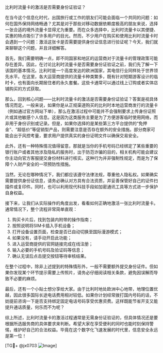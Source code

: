比利时流量卡的激活是否需要身份证验证？

在当今这个信息化时代，出国旅行或工作的朋友们可能会面临一个共同的问题：如何在国外保持网络畅通？尤其是对于那些对移动数据依赖度极高的朋友来说，选择一张合适的境外流量卡显得尤为重要。而在众多选择中，比利时流量卡以其便捷、实惠的特点吸引了许多用户的目光。然而，不少用户在购买和使用比利时流量卡时会遇到一个问题：激活这张卡是否需要提供身份证信息进行验证呢？今天，我们就来聊聊这个问题，并且详细解答。

首先，我们需要明确一点，即不同国家和地区的运营商对于流量卡的管理政策可能存在差异。因此，在讨论比利时流量卡是否需要身份证验证之前，我们先了解一下该国的基本情况。比利时是一个高度发达的欧洲国家，其电信行业同样处于世界领先水平。在这里，各大运营商提供的流量卡种类繁多，既有针对短期游客设计的临时卡，也有面向长期居住者的永久套餐。这些卡通常可以通过线上订购或者实体店铺购买的方式获取。

那么，回到核心问题——比利时流量卡的激活是否需要身份证验证？答案是视具体情况而定。一般来说，如果你是从正规渠道购买的比利时本地运营商发行的流量卡（例如通过官方网站下单），那么在激活过程中可能并不会强制要求上传身份证照片或其他敏感个人信息。这是因为这类服务主要是为了方便游客临时使用网络，而非用于身份识别或记录。但是，如果你选择的是某些第三方平台提供的“免押金”、“超低价”等促销型产品，则需要注意是否存在额外的安全措施。部分商家可能会出于风控考量，要求用户提供真实的身份证明文件以确保交易安全。

此外，还有一种特殊情况值得留意，那就是当你的手机号码已经绑定了某些重要的银行账户或者其他涉及隐私的服务时，出于防范诈骗的目的，相关机构可能会建议你主动向官方客服提交身份材料进行核实。这种行为并非强制性规定，而是为了保障个人财产安全的一项预防性措施。

当然，无论在哪种情况下，我们都应该遵守法律法规，尊重他人隐私权。如果确实需要提供身份证信息，请务必确认对方具有合法资质，并妥善保管好自己的证件扫描件或复印件。同时，也可以利用现代科技手段如加密通讯工具等方式进一步保护自身权益。

接下来，让我们从实际操作的角度出发，看看如何正确地激活一张比利时流量卡。通常情况下，整个流程非常简单直观：

1. 购买卡片后，找到包装内附带的操作指南；
2. 按照说明将SIM卡插入手机设备；
3. 打开设备设置页面，检查是否已自动切换至国际漫游模式；
4. 如果没有，请手动开启此功能；
5. 进入运营商提供的官网链接完成在线注册；
6. 输入必要的手机号码及验证码等信息；
7. 确认无误后点击提交按钮等待审核结果。

在整个过程中，除非上述提到的特殊情形外，一般不需要额外提交身份证件。但如果你发现某个环节提示需要上传照片，请务必仔细阅读相关条款，避免因误解而导致不必要的麻烦。

最后，还有一个小贴士想分享给大家。由于比利时地处欧洲中心地带，地理位置优越，因此很多国际长途电话费用相对较低。如果你计划经常拨打国内号码的话，不妨提前咨询一下是否支持绑定固定电话号码享受优惠资费。这样既能节省开支又能提升通话质量，何乐而不为呢？

综上所述，比利时流量卡的激活过程通常是无需身份证验证的，但具体情况还是要根据所选服务商的具体要求来判断。希望大家在享受便利的同时也能时刻保持警惕，维护好自己的合法权益。毕竟在这个数字化飞速发展的时代里，信息安全永远是第一位！

[TG💪+ @jx0703 ![Image](https://github.com/user-attachments/assets/dbca1d08-cadb-493c-b0ec-ad6f7a83f270)]